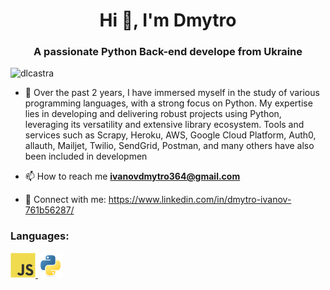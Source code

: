 <h1 align="center">Hi 👋, I'm Dmytro</h1>
<h3 align="center">A passionate Python Back-end develope from Ukraine</h3>

<p align="left"> <img src="https://komarev.com/ghpvc/?username=dlcastra&label=Profile%20views&color=0e75b6&style=flat" alt="dlcastra" /> </p>

- 🌱 Over the past 2 years, I have immersed myself in the study of various
 programming languages, with a strong focus on Python. My expertise
 lies in developing and delivering robust projects using Python,
 leveraging its versatility and extensive library ecosystem.
 Tools and services such as Scrapy, Heroku, AWS, Google Cloud
 Platform, Auth0, allauth, Mailjet, Twilio, SendGrid, Postman, and many
 others have also been included in developmen

- 📫 How to reach me **ivanovdmytro364@gmail.com**
- 👋 Connect with me: https://www.linkedin.com/in/dmytro-ivanov-761b56287/

<h3 align="left">Languages:</h3>
<p align="left"> <a href="https://developer.mozilla.org/en-US/docs/Web/JavaScript" target="_blank" rel="noreferrer"> <img src="https://raw.githubusercontent.com/devicons/devicon/master/icons/javascript/javascript-original.svg" alt="javascript" width="40" height="40"/> </a> <a href="https://www.python.org" target="_blank" rel="noreferrer"> <img src="https://raw.githubusercontent.com/devicons/devicon/master/icons/python/python-original.svg" alt="python" width="40" height="40"/> </a> </p>
